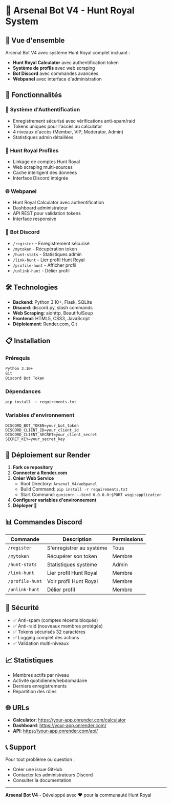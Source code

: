 # 🏹 Arsenal Bot V4 - Hunt Royal System

## 🎯 Vue d'ensemble

Arsenal Bot V4 avec système Hunt Royal complet incluant :
- **Hunt Royal Calculator** avec authentification token
- **Système de profils** avec web scraping
- **Bot Discord** avec commandes avancées
- **Webpanel** avec interface d'administration

## 🚀 Fonctionnalités

### 🔐 **Système d'Authentification**
- Enregistrement sécurisé avec vérifications anti-spam/raid
- Tokens uniques pour l'accès au calculator
- 4 niveaux d'accès (Member, VIP, Moderator, Admin)
- Statistiques admin détaillées

### 👤 **Hunt Royal Profiles**
- Linkage de comptes Hunt Royal
- Web scraping multi-sources
- Cache intelligent des données
- Interface Discord intégrée

### 🌐 **Webpanel**
- Hunt Royal Calculator avec authentification
- Dashboard administrateur
- API REST pour validation tokens
- Interface responsive

### 🤖 **Bot Discord**
- `/register` - Enregistrement sécurisé
- `/mytoken` - Récupération token
- `/hunt-stats` - Statistiques admin
- `/link-hunt` - Lier profil Hunt Royal
- `/profile-hunt` - Afficher profil
- `/unlink-hunt` - Délier profil

## 🛠️ Technologies

- **Backend**: Python 3.10+, Flask, SQLite
- **Discord**: discord.py, slash commands
- **Web Scraping**: aiohttp, BeautifulSoup
- **Frontend**: HTML5, CSS3, JavaScript
- **Déploiement**: Render.com, Git

## 📋 Installation

### Prérequis
```bash
Python 3.10+
Git
Discord Bot Token
```

### Dépendances
```bash
pip install -r requirements.txt
```

### Variables d'environnement
```env
DISCORD_BOT_TOKEN=your_bot_token
DISCORD_CLIENT_ID=your_client_id
DISCORD_CLIENT_SECRET=your_client_secret
SECRET_KEY=your_secret_key
```

## 🚀 Déploiement sur Render

1. **Fork ce repository**
2. **Connecter à Render.com**
3. **Créer Web Service**
   - Root Directory: `Arsenal_V4/webpanel`
   - Build Command: `pip install -r requirements.txt`
   - Start Command: `gunicorn --bind 0.0.0.0:$PORT wsgi:application`
4. **Configurer variables d'environnement**
5. **Déployer** 🎉

## 📊 Commandes Discord

| Commande | Description | Permissions |
|----------|-------------|-------------|
| `/register` | S'enregistrer au système | Tous |
| `/mytoken` | Récupérer son token | Membre |
| `/hunt-stats` | Statistiques système | Admin |
| `/link-hunt` | Lier profil Hunt Royal | Membre |
| `/profile-hunt` | Voir profil Hunt Royal | Membre |
| `/unlink-hunt` | Délier profil | Membre |

## 🔐 Sécurité

- ✅ Anti-spam (comptes récents bloqués)
- ✅ Anti-raid (nouveaux membres protégés)
- ✅ Tokens sécurisés 32 caractères
- ✅ Logging complet des actions
- ✅ Validation multi-niveaux

## 📈 Statistiques

- Membres actifs par niveau
- Activité quotidienne/hebdomadaire
- Derniers enregistrements
- Répartition des rôles

## 🌐 URLs

- **Calculator**: https://your-app.onrender.com/calculator
- **Dashboard**: https://your-app.onrender.com/
- **API**: https://your-app.onrender.com/api/

## 📞 Support

Pour tout problème ou question :
- Créer une issue GitHub
- Contacter les administrateurs Discord
- Consulter la documentation

---

**Arsenal Bot V4** - Développé avec ❤️ pour la communauté Hunt Royal
